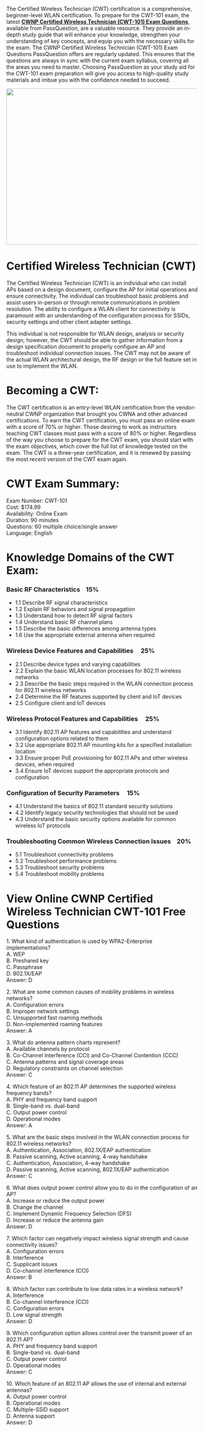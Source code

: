 <p>The Certified Wireless Technician (CWT) certification is a comprehensive, beginner-level WLAN certification. To prepare for the CWT-101 exam, the latest <strong><a href="https://www.passquestion.com/cwt-101.html">CWNP Certified Wireless Technician (CWT-101) Exam Questions</a></strong>, available from PassQuestion, are a valuable resource. They provide an in-depth study guide that will enhance your knowledge, strengthen your understanding of key concepts, and equip you with the necessary skills for the exam. The CWNP Certified Wireless Technician (CWT-101) Exam Questions PassQuestion offers are regularly updated. This ensures that the questions are always in sync with the current exam syllabus, covering all the areas you need to master. Choosing PassQuestion as your study aid for the CWT-101 exam preparation will give you access to high-quality study materials and imbue you with the confidence needed to succeed.&nbsp;</p>

<p><img alt="" src="https://www.passquestion.com/uploads/pqcom/images/20240528/db774f9b938d90c3367f9801ab01b275.png" style="height:411px; width:618px" /></p>

<h1>Certified Wireless Technician (CWT)</h1>

<p>The Certified Wireless Technician (CWT) is an individual who can install APs based on a design document, configure the AP for initial operations and ensure connectivity. The individual can troubleshoot basic problems and assist users in-person or through remote communications in problem resolution. The ability to configure a WLAN client for connectivity is paramount with an understanding of the configuration process for SSIDs, security settings and other client adapter settings.</p>

<p>This individual is not responsible for WLAN design, analysis or security design; however, the CWT should be able to gather information from a design specification document to properly configure an AP and troubleshoot individual connection issues. The CWT may not be aware of the actual WLAN architectural design, the RF design or the full feature set in use to implement the WLAN.</p>

<h1>Becoming a CWT:</h1>

<p>The CWT certification is an entry-level WLAN certification from the vendor-neutral CWNP organization that brought you CWNA and other advanced certifications. To earn the CWT certification, you must pass an online exam with a score of 70% or higher. Those desiring to work as instructors teaching CWT classes must pass with a score of 80% or higher. Regardless of the way you choose to prepare for the CWT exam, you should start with the exam objectives, which cover the full list of knowledge tested on the exam. The CWT is a three-year certification, and it is renewed by passing the most recent version of the CWT exam again.</p>

<h1>CWT Exam Summary:</h1>

<p>Exam Number: CWT-101<br />
Cost: $174.99<br />
Availability: Online Exam<br />
Duration: 90 minutes<br />
Questions: 60 multiple choice/single answer<br />
Language: English</p>

<h1>Knowledge Domains of the CWT Exam:</h1>

<h3>Basic RF Characteristics &nbsp; &nbsp;15%</h3>

<ul>
	<li>1.1 Describe RF signal characteristics</li>
	<li>1.2 Explain RF behaviors and signal propagation</li>
	<li>1.3 Understand how to detect RF signal factors</li>
	<li>1.4 Understand basic RF channel plans</li>
	<li>1.5 Describe the basic differences among antenna types</li>
	<li>1.6 Use the appropriate external antenna when required&nbsp;</li>
</ul>

<h3>Wireless Device Features and Capabilities &nbsp; &nbsp; 25%</h3>

<ul>
	<li>2.1 Describe device types and varying capabilities</li>
	<li>2.2 Explain the basic WLAN location processes for 802.11 wireless networks</li>
	<li>2.3 Describe the basic steps required in the WLAN connection process for 802.11 wireless networks</li>
	<li>2.4 Determine the RF features supported by client and IoT devices&nbsp;</li>
	<li>2.5 Configure client and IoT devices</li>
</ul>

<h3>Wireless Protocol Features and Capabilities &nbsp; &nbsp; 25%</h3>

<ul>
	<li>3.1 Identify 802.11 AP features and capabilities and understand configuration options related to them</li>
	<li>3.2 Use appropriate 802.11 AP mounting kits for a specified installation location</li>
	<li>3.3 Ensure proper PoE provisioning for 802.11 APs and other wireless devices, when required</li>
	<li>3.4 Ensure IoT devices support the appropriate protocols and configuration</li>
</ul>

<h3>Configuration of Security Parameters &nbsp; &nbsp; 15%</h3>

<ul>
	<li>4.1 Understand the basics of 802.11 standard security solutions</li>
	<li>4.2 Identify legacy security technologies that should not be used</li>
	<li>4.3 Understand the basic security options available for common wireless IoT protocols</li>
</ul>

<h3>Troubleshooting Common Wireless Connection Issues &nbsp; &nbsp;20%</h3>

<ul>
	<li>5.1 Troubleshoot connectivity problems</li>
	<li>5.2 Troubleshoot performance problems</li>
	<li>5.3 Troubleshoot security problems</li>
	<li>5.4 Troubleshoot mobility problems</li>
</ul>

<h1>View Online CWNP Certified Wireless Technician CWT-101 Free Questions</h1>

<p>1. What kind of authentication is used by WPA2-Enterprise implementations?<br />
A. WEP<br />
B. Preshared key<br />
C. Passphrase<br />
D. 802.1X/EAP<br />
Answer: D</p>

<p>2. What are some common causes of mobility problems in wireless networks?<br />
A. Configuration errors<br />
B. Improper network settings<br />
C. Unsupported fast roaming methods<br />
D. Non-implemented roaming features<br />
Answer: A</p>

<p>3. What do antenna pattern charts represent?<br />
A. Available channels by protocol<br />
B. Co-Channel Interference (CCI) and Co-Channel Contention (CCC)<br />
C. Antenna patterns and signal coverage areas<br />
D. Regulatory constraints on channel selection<br />
Answer: C</p>

<p>4. Which feature of an 802.11 AP determines the supported wireless frequency bands?<br />
A. PHY and frequency band support<br />
B. Single-band vs. dual-band<br />
C. Output power control<br />
D. Operational modes<br />
Answer: A</p>

<p>5. What are the basic steps involved in the WLAN connection process for 802.11 wireless networks?<br />
A. Authentication, Association, 802.1X/EAP authentication<br />
B. Passive scanning, Active scanning, 4-way handshake<br />
C. Authentication, Association, 4-way handshake<br />
D. Passive scanning, Active scanning, 802.1X/EAP authentication<br />
Answer: C</p>

<p>6. What does output power control allow you to do in the configuration of an AP?<br />
A. Increase or reduce the output power<br />
B. Change the channel<br />
C. Implement Dynamic Frequency Selection (DFS)<br />
D. Increase or reduce the antenna gain<br />
Answer: D</p>

<p>7. Which factor can negatively impact wireless signal strength and cause connectivity issues?<br />
A. Configuration errors<br />
B. Interference<br />
C. Supplicant issues<br />
D. Co-channel interference (CCI)<br />
Answer: B</p>

<p>8. Which factor can contribute to low data rates in a wireless network?<br />
A. Interference<br />
B. Co-channel interference (CCI)<br />
C. Configuration errors<br />
D. Low signal strength<br />
Answer: D</p>

<p>9. Which configuration option allows control over the transmit power of an 802.11 AP?<br />
A. PHY and frequency band support<br />
B. Single-band vs. dual-band<br />
C. Output power control<br />
D. Operational modes<br />
Answer: C</p>

<p>10. Which feature of an 802.11 AP allows the use of internal and external antennas?<br />
A. Output power control<br />
B. Operational modes<br />
C. Multiple-SSID support<br />
D. Antenna support<br />
Answer: D</p>
